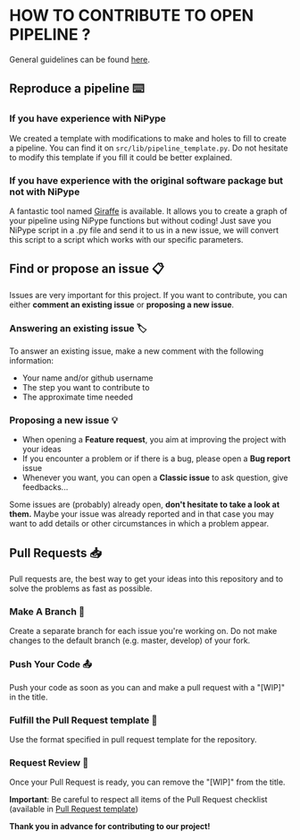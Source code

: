 # HOW TO CONTRIBUTE TO OPEN PIPELINE ? 

General guidelines can be found [here](https://docs.github.com/en/get-started/quickstart/contributing-to-projects). 

## Reproduce a pipeline ⌨️

### If you have experience with NiPype

We created a template with modifications to make and holes to fill to create a pipeline. You can find it on `src/lib/pipeline_template.py`. 
Do not hesitate to modify this template if you fill it could be better explained. 

### If you have experience with the original software package but not with NiPype

A fantastic tool named [Giraffe](https://giraffe.tools/porcupine/TimVanMourik/GiraffePlayground/master) is available. It allows you to create a graph of your pipeline using NiPype functions but without coding! Just save you NiPype script in a .py file and send it to us in a new issue, we will convert this script to a script which works with our specific parameters. 

## Find or propose an issue 📋

Issues are very important for this project. If you want to contribute, you can either **comment an existing issue** or **proposing a new issue**. 

### Answering an existing issue 🏷
To answer an existing issue, make a new comment with the following information: 
  - Your name and/or github username
  - The step you want to contribute to 
  - The approximate time needed 

### Proposing a new issue 💡
  - When opening a **Feature request**, you aim at improving the project with your ideas
  - If you encounter a problem or if there is a bug, please open a **Bug report** issue
  - Whenever you want, you can open a **Classic issue** to ask question, give feedbacks...

Some issues are (probably) already open, **don't hesitate to take a look at them.** Maybe your issue was already reported and in that case you may want to add details or other circumstances in which a problem appear. 

## Pull Requests 📥

Pull requests are, the best way to get your ideas into this repository and to solve the problems as fast as possible.

### Make A Branch 🌳
Create a separate branch for each issue you're working on. Do not make changes to the default branch (e.g. master, develop) of your fork.

### Push Your Code 📤
Push your code as soon as you can and make a pull request with a "[WIP]" in the title. 

### Fulfill the Pull Request template 📝
Use the format specified in pull request template for the repository. 

### Request Review 🥸
Once your Pull Request is ready, you can remove the "[WIP]" from the title.

**Important**: Be careful to respect all items of the Pull Request checklist (available in [Pull Request template](https://github.com/elodiegermani/open_pipeline/blob/main/.github/PULL_REQUEST_TEMPLATE/pull_request_template.md))

**Thank you in advance for contributing to our project!**